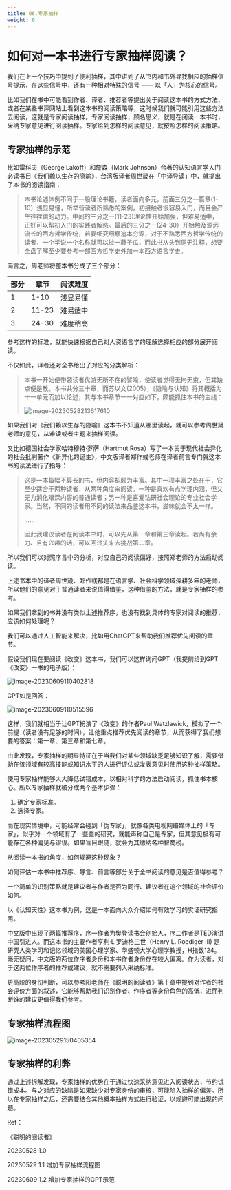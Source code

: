 ```yaml
---
title: 06.专家抽样
weight: 6
---
```




# 如何对一本书进行专家抽样阅读？

我们在上一个技巧中提到了便利抽样，其中讲到了从书内和书外寻找相应的抽样信号提示，在这些信号中，还有一种相对特殊的信号 —— 以「人」为核心的信号。

比如我们在书中可能看到作者、译者、推荐者等提出关于阅读这本书的方式方法、或者在某些书评网站上看到这本书的阅读策略等，这时候我们就可能引用这些方法去阅读，这就是专家阅读抽样。专家阅读抽样，顾名思义，就是在阅读一本书时，采纳专家意见进行阅读抽样。专家给到怎样的阅读意见，就按照怎样的阅读策略。

## 专家抽样的示范

比如雷科夫（George Lakoff）和詹森（Mark Johnson）合著的认知语言学入门必读书目《我们赖以生存的隐喻》，台湾版译者周世箴在「中译导读」中，就提出了本书的阅读指南：

> 本书论述体例不同于一般理论书籍，读者面向多元，前面三分之一篇章(1-10）浅显易懂，所举皆读者所熟悉的案例，初接触者很容易入门，而且会产生往裡鑽的动力。中间的三分之一(11-23)理论性开始加强，但难易适中，正好可以帮初入门的实践者解惑。最后的三分之一(24-30）开始触及源远流长的西方哲学传统，若要细究细察追本穷源，对于不熟悉西方哲学传统的读者，一个学说一个名称就可以扯一藤子瓜，而此书从头到尾无注释，想要全盘了解至少要参考一部西方哲学史外加一本西方语言学史。

简言之，周老师将整本书分成了三个部分：

| 部分 | 章节  | 阅读难度 |
| ---- | ----- | -------- |
| 1    | 1-10  | 浅显易懂 |
| 2    | 11-23 | 难易适中 |
| 3    | 24-30 | 难度稍高 |

参考这样的标准，就能快速根据自己对人资语言学的理解选择相应的部分展开阅读。

不仅如此，译者还对全书给出了对应的分类解析：

> 本书一开始便带领读者优游无所不在的譬喻，使读者觉得无拘无束，但其缺点便是散。本书共分三十章，而苏以文(2005），《隐喻与认知》将其概括为十一单元而加以论述，其与本书章节一一对应如下，颇能抓住本书的主线：
>
> ![image-20230528213617610](https://pbox.online/202305282136740.png)

如果我们对《我们赖以生存的隐喻》这本书不知道从哪里读起，就可以参考周世箴老师的意见，从难读或者主题来抽样阅读。

又比如德国社会学家哈特穆特·罗萨（Hartmut Rosa）写了一本关于现代社会异化的社会批判著作《新异化的诞生》，中文版译者郑作彧老师在译者前言专门就这本书的读法进行了指导：

> 这是一本篇幅不算长的书，但内容却颇为丰富。其中一项丰富之处在于，它至少适合于两种读者，从两种角度来阅读。一种是喜欢有点学理内涵，但又无力消化艰深内容的普通读者；另一种是喜爱钻研社会理论的专业社会学家。当然，不同的读者用不同的读法来品鉴这本书，滋味就会不太一样。
>
> ......
>
> 因此我建议读者在阅读本书时，可以先从第一章和第三章读起。若尚有余力、且有兴趣的话，可以回过头来去挑战第二章。

所以我们可以对照序言中的分析，对应自己的阅读偏好，按照郑老师的方法启动阅读。

上述书本中的译者周世箴、郑作彧都是在语言学、社会科学领域深耕多年的老师，所以他们的意见对于普通读者来说值得借鉴，这种借鉴的方法，就是专家抽样的参考。

如果我们拿到的书并没有类似上述推荐序，也没有找到具体的专家对阅读的推荐，应该如何处理呢？

我们可以通过人工智能来解决，比如用ChatGPT来帮助我们推荐优先阅读的章节。

假设我们现在要阅读《改变》这本书，我们可以这样询问GPT（我提前给到GPT《改变》一书的电子版）：

![image-20230609110402818](https://pbox.online/202306091104847.png)

GPT如是回答：

![image-20230609110515596](https://pbox.online/202306091105704.png)

这样，我们就相当于让GPT扮演了《改变》的作者Paul Watzlawick，模拟了一个前提（读者没有足够的时间），让他重点推荐优先阅读的章节，从而获得了我们想要的答案：第一章、第三章和第七章。

由此发现，专家抽样的明显特征在于当我们对某些领域缺乏足够知识了解，需要借助在该领域有较高技能或知识水平的人进行评估或发表意见时使用这种抽样策略。

使用专家抽样能够大大降低试错成本，以相对科学的方法启动阅读，抓住书本核心。所以专家抽样就被分成两个基本步骤：

1. 确定专家标准。
2. 选择专家。

而在现实情境中，可能经常会碰到「伪专家」，就像各类电视网络媒体上的「专家」，似乎对一个领域有了一些些的研究，就能声称自己是专家，但其意见极有可能存在各种偏见与谬误。如果盲目跟随，就会为其缴纳各种智商税。

从阅读一本书的角度，如何规避这种现象？

如何评估一本书中推荐序、导言、前言等部分关于全书阅读的意见是否值得参考？

一个简单的识别策略就是建议者与作者是否为同行、建议者在这个领域的社会评价如何。

以《认知天性》这本书为例，这是一本面向大众介绍如何有效学习的实证研究指南。

中文版中出现了两篇推荐序，序一作者为樊登读书会创始人，序二作者是TED演讲中国引进人。而这本书的主要作者亨利·L·罗迪格三世（Henry L. Roediger III) 是研究人类学习和记忆领域的美国心理学家、华盛顿大学心理学教授，H指数124。毫无疑问，中文版的两位作序者身份和本书作者身份存在较大偏离。作为读者，对于这两位作序者的推荐或建议，就不需要列入采纳标准。

更高阶的身份判断，可以参考阳老师在《聪明的阅读者》第十章中提到对作者的社会评价方面的叙述，它能够帮助我们识别作者、作序者等身份角色的高低，进而判断谁的建议更值得我们参考。

## 专家抽样流程图

![image-20230529150405354](https://pbox.online/202305291504472.png)



## 专家抽样的利弊

通过上述拆解发现，专家抽样的优势在于通过快速采纳意见进入阅读状态，节约试错成本。与之对应的缺陷是如果缺少对专家身份的审核，可能陷入抽样的偏差。所以在专家抽样之后，还需要结合其他概率抽样方式进行验证，以规避可能出现的问题。



Ref：

《聪明的阅读者》

20230528 1.0

20230529 1.1 增加专家抽样流程图

20230609 1.2 增加专家抽样的GPT示范

